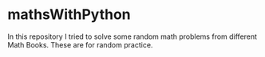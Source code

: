 # mathsWithPython
In this repository I tried to solve some random math problems from different Math Books. These are for random practice.

